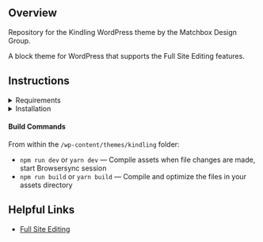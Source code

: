 ## Overview

Repository for the Kindling WordPress theme by the Matchbox Design Group.

A block theme for WordPress that supports the Full Site Editing features.

## Instructions

<details>
  <summary>Requirements</summary>

* [Composer](https://getcomposer.org/download/) >= 2
* [Node.js](http://nodejs.org/) = 16
* [npm](https://www.npmjs.com/) = 8, this is what the current package-lock.json file is built from. Use `npm ci` instead of `npm install` to preserve dependency lock.
* [PHP](https://secure.php.net/manual/en/install.php) >= 8.1 (with [`php-mbstring`](https://secure.php.net/manual/en/book.mbstring.php) enabled)
* [WordPress](https://wordpress.org/) >= 6.1
* [Yarn](https://yarnpkg.com/en/docs/install)

</details>

<details>
  <summary>Installation</summary>

### Create a Local Environment

*Our recommended method for all Matchbox team members is to clone the repository*

  ```sh
  git clone git@github.com:matchboxdesigngroup/kindling.git
  ```

### Build the Theme

  ```sh
  # @ wp-content/themes/kindling/
  $ cd wp-content/themes/kindling/
  $ composer install
  $ nvm use 16
  $ npm ci
  $ npm dev or npm prod
  ```

</details>

#### Build Commands

From within the `/wp-content/themes/kindling` folder:

* `npm run dev` or `yarn dev` — Compile assets when file changes are made, start Browsersync session
* `npm run build` or `yarn build` — Compile and optimize the files in your assets directory

</details>

## Helpful Links

* [Full Site Editing](https://fullsiteediting.com/)
